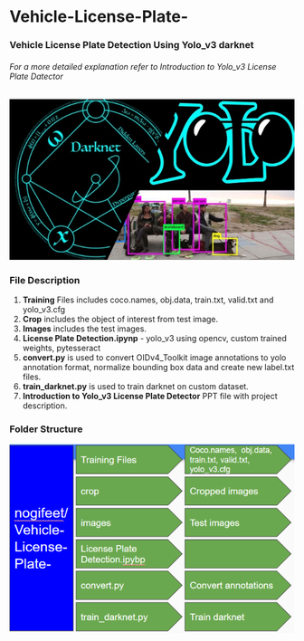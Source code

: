 # Vehicle-License-Plate-
### Vehicle License Plate Detection Using Yolo_v3 darknet

###### For a more detailed explanation refer to Introduction to Yolo_v3 License Plate Datector

![alt text](https://github.com/nogifeet/Vehicle-License-Plate-/blob/main/images/yolo.jpg "Yolo")

### File Description

1. **Training** Files includes coco.names, obj.data, train.txt, valid.txt and yolo_v3.cfg
2. **Crop** includes the object of interest from test image.
3. **Images** includes the test images.
4. **License Plate Detection.ipynp** - yolo_v3 using opencv, custom trained weights, pytesseract
5. **convert.py** is used to convert OIDv4_Toolkit image annotations to yolo annotation format, normalize bounding box data and create new label.txt files.
6. **train_darknet.py** is used to train darknet on custom dataset.
7. **Introduction to Yolo_v3 License Plate Detector** PPT file with project description.

### Folder Structure
![alt text](https://github.com/nogifeet/Vehicle-License-Plate-/blob/main/images/Capture.PNG "Folder Structure")








